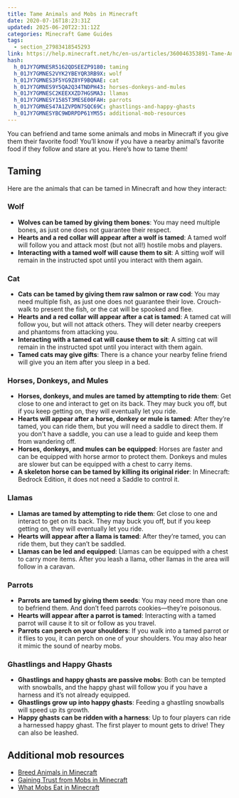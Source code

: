 ```yaml
---
title: Tame Animals and Mobs in Minecraft
date: 2020-07-16T18:23:31Z
updated: 2025-06-20T22:31:12Z
categories: Minecraft Game Guides
tags:
  - section_27983418545293
link: https://help.minecraft.net/hc/en-us/articles/360046353891-Tame-Animals-and-Mobs-in-Minecraft
hash:
  h_01JY7GMNESR5162QDSEEZP9180: taming
  h_01JY7GMNES2VYK2YBEYQR3RB9X: wolf
  h_01JY7GMNES3F5YG9Z8YF9BQNAE: cat
  h_01JY7GMNES9Y5QA2Q34TNDPH43: horses-donkeys-and-mules
  h_01JY7GMNESC2KEEXXZD7HGSMA3: llamas
  h_01JY7GMNESY1585T3MESE00FAH: parrots
  h_01JY7GMNES47A1ZVPDN7SQC69C: ghastlings-and-happy-ghasts
  h_01JY7GMNESYBC9WDRPDP61YM55: additional-mob-resources
---
```


You can befriend and tame some animals and mobs in Minecraft if you give them their favorite food! You’ll know if you have a nearby animal’s favorite food if they follow and stare at you. Here’s how to tame them!

## Taming 

Here are the animals that can be tamed in Minecraft and how they interact:

### Wolf

- **Wolves can be tamed by giving them bones**: You may need multiple bones, as just one does not guarantee their respect.
- **Hearts and a red collar will appear after a wolf is tamed**: A tamed wolf will follow you and attack most (but not all!) hostile mobs and players.
- **Interacting with a tamed wolf will cause them to sit**: A sitting wolf will remain in the instructed spot until you interact with them again.

### Cat

- **Cats can be tamed by giving them raw salmon or raw cod**: You may need multiple fish, as just one does not guarantee their love. Crouch-walk to present the fish, or the cat will be spooked and flee.
- **Hearts and a red collar will appear after a cat is tamed**: A tamed cat will follow you, but will not attack others. They will deter nearby creepers and phantoms from attacking you.
- **Interacting with a tamed cat will cause them to sit**: A sitting cat will remain in the instructed spot until you interact with them again.
- **Tamed cats may give gifts**: There is a chance your nearby feline friend will give you an item after you sleep in a bed.

### Horses, Donkeys, and Mules

- **Horses, donkeys, and mules are tamed by attempting to ride them**: Get close to one and interact to get on its back. They may buck you off, but if you keep getting on, they will eventually let you ride.
- **Hearts will appear after a horse, donkey or mule is tamed**: After they’re tamed, you can ride them, but you will need a saddle to direct them. If you don't have a saddle, you can use a lead to guide and keep them from wandering off.
- **Horses, donkeys, and mules can be equipped**: Horses are faster and can be equipped with horse armor to protect them. Donkeys and mules are slower but can be equipped with a chest to carry items.
- **A skeleton horse can be tamed by killing its original rider**: In Minecraft: Bedrock Edition, it does not need a Saddle to control it.

### Llamas

- **Llamas are tamed by attempting to ride them**: Get close to one and interact to get on its back. They may buck you off, but if you keep getting on, they will eventually let you ride.
- **Hearts will appear after a llama is tamed**: After they’re tamed, you can ride them, but they can’t be saddled.
- **Llamas can be led and equipped**: Llamas can be equipped with a chest to carry more items. After you leash a llama, other llamas in the area will follow in a caravan.

### Parrots

- **Parrots are tamed by giving them seeds**: You may need more than one to befriend them. And don’t feed parrots cookies—they’re poisonous.
- **Hearts will appear after a parrot is tamed**: Interacting with a tamed parrot will cause it to sit or follow as you travel.
- **Parrots can perch on your shoulders**: If you walk into a tamed parrot or it flies to you, it can perch on one of your shoulders. You may also hear it mimic the sound of nearby mobs.

### Ghastlings and Happy Ghasts

- **Ghastlings and happy ghasts are passive mobs**: Both can be tempted with snowballs, and the happy ghast will follow you if you have a harness and it’s not already equipped.
- **Ghastlings grow up into happy ghasts**: Feeding a ghastling snowballs will speed up its growth.
- **Happy ghasts can be ridden with a harness**: Up to four players can ride a harnessed happy ghast. The first player to mount gets to drive! They can also be leashed.

## Additional mob resources

- [Breed Animals in Minecraft](./Breed-Animals-in-Minecraft.md)
- [Gaining Trust from Mobs in Minecraft](./Gaining-Trust-from-Mobs-in-Minecraft.md)
- [What Mobs Eat in Minecraft](./What-do-Mobs-Eat-in-Minecraft.md)
